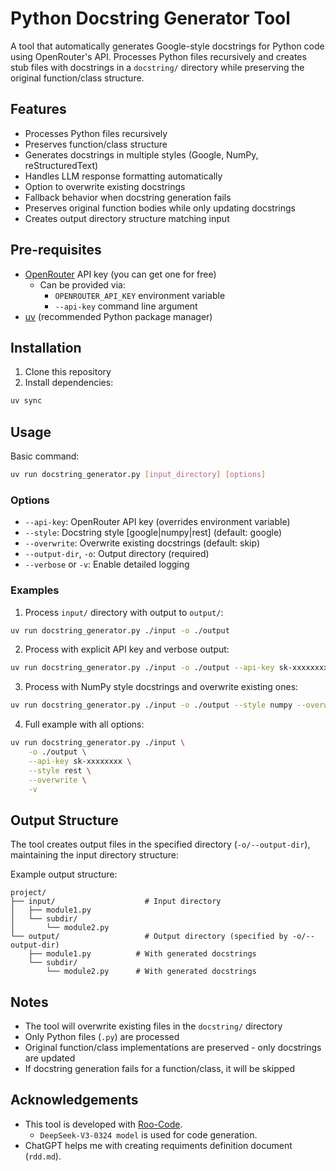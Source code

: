 # Python Docstring Generator Tool

A tool that automatically generates Google-style docstrings for Python code using OpenRouter's API. Processes Python files recursively and creates stub files with docstrings in a `docstring/` directory while preserving the original function/class structure.

## Features

- Processes Python files recursively
- Preserves function/class structure
- Generates docstrings in multiple styles (Google, NumPy, reStructuredText)
- Handles LLM response formatting automatically
- Option to overwrite existing docstrings
- Fallback behavior when docstring generation fails
- Preserves original function bodies while only updating docstrings
- Creates output directory structure matching input

## Pre-requisites

- [OpenRouter](https://openrouter.ai/) API key (you can get one for free)
  - Can be provided via:
    - `OPENROUTER_API_KEY` environment variable
    - `--api-key` command line argument
- [uv](https://github.com/astral-sh/uv) (recommended Python package manager)

## Installation

1. Clone this repository
2. Install dependencies:

```bash
uv sync
```

## Usage

Basic command:

```bash
uv run docstring_generator.py [input_directory] [options]
```

### Options

- `--api-key`: OpenRouter API key (overrides environment variable)
- `--style`: Docstring style [google|numpy|rest] (default: google)
- `--overwrite`: Overwrite existing docstrings (default: skip)
- `--output-dir`, `-o`: Output directory (required)
- `--verbose` or `-v`: Enable detailed logging

### Examples

1. Process `input/` directory with output to `output/`:

```bash
uv run docstring_generator.py ./input -o ./output
```

2. Process with explicit API key and verbose output:

```bash
uv run docstring_generator.py ./input -o ./output --api-key sk-xxxxxxxx -v
```

3. Process with NumPy style docstrings and overwrite existing ones:

```bash
uv run docstring_generator.py ./input -o ./output --style numpy --overwrite
```

4. Full example with all options:

```bash
uv run docstring_generator.py ./input \
    -o ./output \
    --api-key sk-xxxxxxxx \
    --style rest \
    --overwrite \
    -v
```

## Output Structure

The tool creates output files in the specified directory (`-o/--output-dir`), maintaining the input directory structure:

Example output structure:

```
project/
├── input/                    # Input directory
│   ├── module1.py
│   └── subdir/
│       └── module2.py
└── output/                   # Output directory (specified by -o/--output-dir)
    ├── module1.py          # With generated docstrings
    └── subdir/
        └── module2.py      # With generated docstrings
```

## Notes

- The tool will overwrite existing files in the `docstring/` directory
- Only Python files (`.py`) are processed
- Original function/class implementations are preserved - only docstrings are updated
- If docstring generation fails for a function/class, it will be skipped

## Acknowledgements

- This tool is developed with [Roo-Code](https://github.com/RooVetGit/Roo-Code).
    - `DeepSeek-V3-0324 model` is used for code generation.
- ChatGPT helps me with creating requiments definition document (`rdd.md`).

